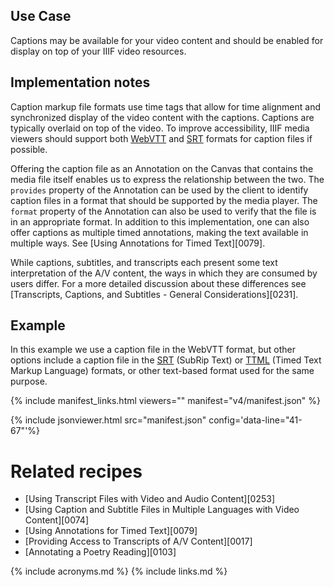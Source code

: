 ## Use Case

Captions may be available for your video content and should be enabled for display on top of your IIIF video resources.

## Implementation notes

Caption markup file formats use time tags that allow for time alignment and synchronized display of the video content with the captions. Captions are typically overlaid on top of the video. To improve accessibility, IIIF media viewers should support both [WebVTT](http://en.wikipedia.org/wiki/WebVTT) and [SRT](https://en.wikipedia.org/wiki/SubRip) formats for caption files if possible.

Offering the caption file as an Annotation on the Canvas that contains the media file itself enables us to express the relationship between the two. The `provides` property of the Annotation can be used by the client to identify caption files in a format that should be supported by the media player. The `format` property of the Annotation can also be used to verify that the file is in an appropriate format. 
In addition to this implementation, one can also offer captions as multiple timed annotations, making the text available in multiple ways. See [Using Annotations for Timed Text][0079].

While captions, subtitles, and transcripts each present some text interpretation of the A/V content, the ways in which they are consumed by users differ. For a more detailed discussion about these differences see [Transcripts, Captions, and Subtitles - General Considerations][0231].

## Example

In this example we use a caption file in the WebVTT format, but other options include a caption file in the [SRT](https://en.wikipedia.org/wiki/SubRip) (SubRip Text) or [TTML](https://w3c.github.io/ttml3/index.html) (Timed Text Markup Language) formats, or other text-based format used for the same purpose.

{% include manifest_links.html viewers="" manifest="v4/manifest.json" %}

{% include jsonviewer.html src="manifest.json" config='data-line="41-67"'%}

# Related recipes

- [Using Transcript Files with Video and Audio Content][0253]
- [Using Caption and Subtitle Files in Multiple Languages with Video Content][0074]
- [Using Annotations for Timed Text][0079]
- [Providing Access to Transcripts of A/V Content][0017]
- [Annotating a Poetry Reading][0103]

{% include acronyms.md %}
{% include links.md %}
